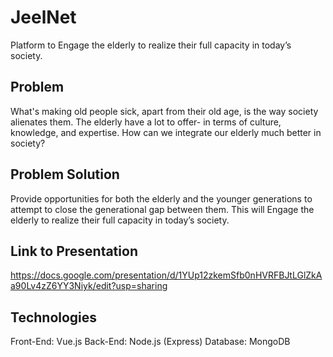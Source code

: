 # JeelNet

Platform to Engage the elderly to realize their full capacity in today’s society.

## Problem

What's making old people sick, apart from their old age, is the way society alienates them. The elderly have a lot to offer- in terms of culture, knowledge, and expertise.
How can we integrate our elderly much better in society?

## Problem Solution

Provide opportunities for both the elderly and the younger generations to attempt to close the generational gap between them. This will Engage the elderly to realize their full capacity in today’s society.

## Link to Presentation

https://docs.google.com/presentation/d/1YUp12zkemSfb0nHVRFBJtLGlZkAa90Lv4zZ6YY3Niyk/edit?usp=sharing

## Technologies

Front-End: Vue.js
Back-End: Node.js (Express)
Database: MongoDB

